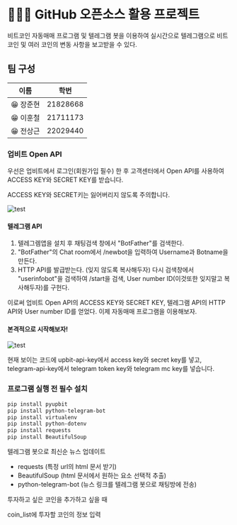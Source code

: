 # 🙋🏻‍♂ GitHub 오픈소스 활용 프로젝트

비트코인 자동매매 프로그램 및 텔레그램 봇을 이용하여 실시간으로 텔레그램으로 비트코인 및 여러 코인의 변동 사항을 보고받을 수 있다.

## 팀 구성
| **이름** | **학번** |
|----------|-----|
|😁 장준현 |21828668|
|😁 이훈철 |21711173|
|😁 전상근 |22029440|



### 업비트 Open API

우선은 업비트에서 로그인(회원가입 필수) 한 후 고객센터에서 Open API를 사용하여 ACCESS KEY와 SECRET KEY를 받습니다.

ACCESS KEY와 SECRET키는 잃어버리지 않도록 주의합니다.

![test](https://user-images.githubusercontent.com/41141851/118991825-080e9e80-b9bf-11eb-9f74-8e9bb6584138.png)

#### 텔레그램 API

1) 텔레그렘앱을 설치 후 채팅검색 창에서 "BotFather"를 검색한다.
2) "BotFather"의 Chat room에서 /newbot을 입력하여 Username과 Botname을 만든다.
3) HTTP API를 발급받는다. (잊지 않도록 복사해두자) 다시 검색창에서 "userinfobot"을 검색하여 /start을 검색, User number ID(이것또한 잊지말고 복사해두자)를 구헌다.

이로써 업비트 Open API의 ACCESS KEY와 SECRET KEY, 텔레그램 API의 HTTP API와 User number ID를 얻었다. 이제 자동매매 프로그램을 이용해보자.

#### 본격적으로 시작해보자!

![test](https://user-images.githubusercontent.com/41141851/118992432-9aaf3d80-b9bf-11eb-8843-d3cca4b3673c.png)

현재 보이는 코드에 upbit-api-key에서 access key와 secret key를 넣고, telegram-api-key에서 telegram token key와 telegram mc key를 넣습니다.

### 프로그램 실행 전 필수 설치

```sh
pip install pyupbit
pip install python-telegram-bot
pip install virtualenv
pip install python-dotenv
pip install requests
pip install BeautifulSoup
```

텔레그램 봇으로 최신순 뉴스 업데이트

- requests (특정 url의 html 문서 받기)
- BeautifulSoup (html 문서에서 원하는 요소 선택적 추출)
- python-telegram-bot (뉴스 링크를 텔레그램 봇으로 채팅방에 전송)


투자하고 싶은 코인을 추가하고 싶을 때

coin_list에 투자할 코인의 정보 입력






